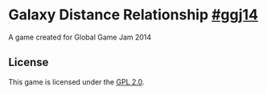 # Galaxy Distance Relationship [#ggj14](https://twitter.com/search?src=typd&q=%23ggj14)

A game created for Global Game Jam 2014

## License

This game is licensed under the [GPL 2.0](https://github.com/junian/ggj14-gdr/blob/master/LICENSE).
